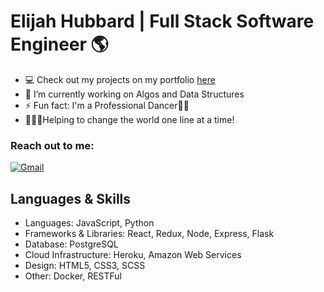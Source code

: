 # Elijah Hubbard  |  Full Stack Software Engineer 🌎 

- 💻 Check out my projects on my portfolio [here](https://ehubb1998.github.io/Ehubb/)
- 🔭 I’m currently working on Algos and Data Structures
- ⚡ Fun fact: I'm a Professional Dancer🕺🏾
- 🙇🏽‍♂️Helping to change the world one line at a time!

### Reach out to me:

[![Gmail](https://img.shields.io/badge/-gmail-%23D14836?style=for-the-badge&logo=Gmail&logoColor=white)](mailto:alephami0@gmail.com)

## Languages & Skills

- Languages: JavaScript, Python
- Frameworks & Libraries: React, Redux, Node, Express, Flask
- Database: PostgreSQL
- Cloud Infrastructure: Heroku, Amazon Web Services
- Design: HTML5, CSS3, SCSS
- Other: Docker, RESTFul

<!--
**Ehubb1998/Ehubb1998** is a ✨ _special_ ✨ repository because its `README.md` (this file) appears on your GitHub profile.
-->
